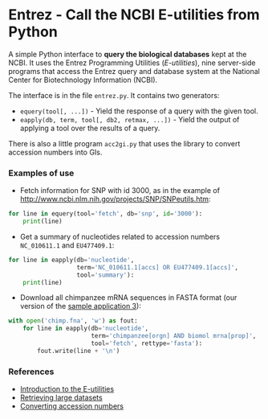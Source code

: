 # Entrez - Call the NCBI E-utilities from Python

A simple Python interface to **query the biological databases** kept at the NCBI.
It uses the Entrez Programming Utilities (*E-utilities*), nine server-side
programs that access the Entrez query and database system at the National Center
for Biotechnology Information (NCBI).

The interface is in the file ``entrez.py``. It contains two generators:

 * ``equery(tool[, ...])`` - Yield the response of a query with the given tool.
 * ``eapply(db, term, tool[, db2, retmax, ...])`` - Yield the output of
   applying a tool over the results of a query.

There is also a little program ``acc2gi.py`` that uses the library to
convert accession numbers into GIs.

### Examples of use

- Fetch information for SNP with id 3000, as in the example of
  http://www.ncbi.nlm.nih.gov/projects/SNP/SNPeutils.htm:

```python
for line in equery(tool='fetch', db='snp', id='3000'):
    print(line)
```

 * Get a summary of nucleotides related to accession numbers
   `NC_010611.1` and `EU477409.1`:

```python
for line in eapply(db='nucleotide',
                   term='NC_010611.1[accs] OR EU477409.1[accs]',
                   tool='summary'):
    print(line)
```

 * Download all chimpanzee mRNA sequences in FASTA format (our version
   of the [sample application
   3](http://www.ncbi.nlm.nih.gov/books/NBK25498/#chapter3.Application_3_Retrieving_large)):

```python
with open('chimp.fna', 'w') as fout:
    for line in eapply(db='nucleotide',
                       term='chimpanzee[orgn] AND biomol mrna[prop]',
                       tool='fetch', rettype='fasta'):
        fout.write(line + '\n')
```

### References

 * [Introduction to the E-utilities](http://www.ncbi.nlm.nih.gov/books/NBK25497/)
 * [Retrieving large datasets](http://www.ncbi.nlm.nih.gov/books/NBK25498/#chapter3.Application_3_Retrieving_large)
 * [Converting accession numbers](http://www.ncbi.nlm.nih.gov/books/NBK25498/#chapter3.Application_2_Converting_access)
